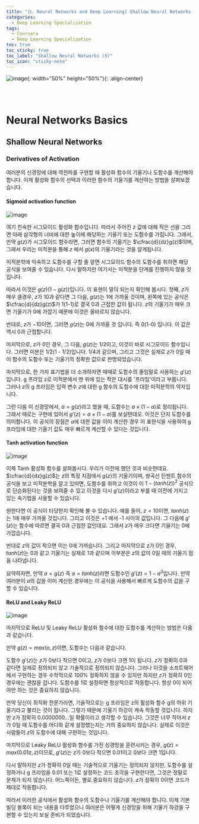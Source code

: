 ```yaml
---
title: "[Ⅰ. Neural Networks and Deep Learning] Shallow Neural Networks (5)"
categories:
  - Deep Learning Specialization
tags:
  - Coursera
  - Deep Learning Specialization
toc: true
toc_sticky: true
toc_label: "Shallow Neural Networks (5)"
toc_icon: "sticky-note"
---
```


![image](https://user-images.githubusercontent.com/55765292/172768350-41a6b2f0-9468-4b13-bc94-4a38f89ce5e6.png){: width="50%" height="50%"}{: .align-center}

<br><br>

# Neural Networks Basics

## Shallow Neural Networks

### Derivatives of Activation
여러분의 신경망에 대해 역전파를 구현할 때 활성화 함수의 기울기나 도함수를 계산해야 합니다. 이제 활성화 함수의 선택과 이러한 함수의 기울기를 계산하는 방법을 살펴보겠습니다.

#### Sigmoid activation function

![image](https://user-images.githubusercontent.com/55765292/175840636-253c93f4-6e69-4620-80d2-da89c5de9ddf.png)

여기 친숙한 시그모이드 활성화 함수입니다. 따라서 주어진 $z$ 값에 대해 작은 선을 그리면 아래 삼각형의 너비에 대한 높이에 해당하는 기울기 또는 도함수를 가집니다. 그래서, 만약 $g(z)$가 시그모이드 함수라면, 그러면 함수의 기울기는 $\cfrac{d}{dz}g(z)$이며, 그래서 우리는 미적분을 통해 $z$ 에서 $g(x)$의 기울기라는 것을 알게됩니다.

미적분학에 익숙하고 도함수를 구할 줄 알면 시그모이드 함수의 도함수를 취하면 해당 공식을 보여줄 수 있습니다. 다시 말하지만 여기서는 미적분을 단계를 진행하지 않을 것입니다.

따라서 이것은 $g(z)(1-g(z))$입니다. 이 표현이 말이 되는지 확인해 봅시다. 첫째, $z$가 매우 클경우, $z$가 $10$과 같다면 그 다음, $g(z)$는 1에 가까울 것이며, 왼쪽에 있는 공식은 $\cfrac{d}{dz}g(z)$가 1(1-1)로 결국 0과 근접한 값이 됩니다. $z$의 기울기가 매우 크면 기울기가 0에 가깝기 때문에 이것은 올바르지 않습니다.

반대로, $z$가 $-10$이면, 그러면 $g(z)$는 0에 가까울 것 입니다. 즉 0(1-0) 입니다. 이 값은 역시 0과 근접합니다.

마지막으로, $z$가 0인 경우, 그 다음, $g(z)$는 1/2이고, 이것이 바로 시그모이드 함수입니다. 그러면 미분은 1/2(1 - 1/2)입니다. 1/4과 같으며, 그리고 그것은 실제로 $z$가 0일 때 이 함수의 도함수 또는 기울기의 정확한 값으로 판명되었습니다.

마지막으로, 한 가지 표기법을 더 소개하자면 때때로 도함수의 줄임말로 사용하는 $g'(z)$입니다. g 프라임 z로 미적분에서 맨 위에 있는 작은 대시를 '프라임'이라고 부릅니다. 그러나 $z$의 g 프라임은 입력 변수 $z$에 대한 g 함수의 도함수에 대한 미적분학의 약자입니다.

그런 다음 이 신경망에서, $a = g(z)$라고 했을 때, 도함수는 $a \times (1 - a)$로 정리됩니다. 그래서 때로는 구현에 있어서 $g'(z) = a \times (1 - a)$를 보실텐데오. 이것은 단지 도함수를 의미합니다. 이 공식의 장점은 $a$에 대한 값을 이미 계산한 경우 이 표현식을 사용하여 g 프라임에 대한 기울기 값도 매우 빠르게 계산할 수 있다는 것입니다.

#### Tanh activation function

![image](https://user-images.githubusercontent.com/55765292/175840672-22564c44-5078-4a6b-a202-e392b3f5bd2d.png)

이제 Tanh 활성화 함수를 살펴봅시다. 우리가 이전에 했던 것과 비슷한데요. $\cfrac{d}{dz}g(z)$는 $z$의 특정 지점에서 $g(z)$의 기울기이며, 쌍곡선 탄젠트 함수의 공식을 보고 미적분학을 알고 있따면, 도함수를 취하고 이것이 이 $1 - (tanh(z))^2$ 공식으로 단순화된다는 것을 보여줄 수 있고 이것을 다시 $g'(z)$이라고 부를 때 이전에 가지고 있는 속기법을 사용할 수 있습니다.

원한다면 이 공식이 타당한지 확인해 볼 수 있습니다. 예를 들어, $z = 10$이면, $tanh(z)$는 1에 매우 가까울 것입니다. 그리고 이것은 +1 에서 -1 사이의 값입니다. 그 다음에 $g'(z)$는 함수에 따르면 결국 0과 근접한 값인데요. 그래서 $z$가 매우 크다면 기울기는 0에 가깝습니다.

반대로 $z$의 값이 작으면 이는 0에 가까습니다. 그리고 마지막으로 z가 0인 경우, $tanh(z)$는 0과 같고 기울기는 실제로 1과 같으며 이부분은 $z$의 값이 0일 때의 기울기 점을 나타냅니다.

요약하자면, 만약 $a = g(z)$ 즉 $a = tanh(z)$라면 도함수인 $g'(z) = 1 - a^2$입니다. 만약 여러분이 $a$의 값을 이미 계산한 경우에는 이 공식을 사용해서 빠르게 도함수의 값을 구할 수 있습니다.

#### ReLU and Leaky ReLU

![image](https://user-images.githubusercontent.com/55765292/175840714-17d64ace-1152-418a-8c57-95af0d79d7f5.png)

마지막으로 ReLU 및 Leaky ReLU 활성화 함수에 대한 도함수를 계산하는 방법은 다음과 같습니다.

만약 $g(z) = max(o, z)$이면, 도함수는 다음과 같습니다. 

도함수 $g'(z)$는 $z$가 0보다 작으면 0이고, $z$가 0보다 크면 1이 됩니다. $z$가 정확히 0과 같다면 실제로 정의되지 않고 기술적으로 정의되지 않습니다. 그러나 이것을 소프트웨어에서 구현하는 경우 수학적으로 100% 정확하지 않을 수 있지만 하지만 $z$가 정확히 0인 경우에는 괜찮을 겁니다. 도함수를 1로 설정하면 정상적으로 작동합니다. 항상 0이 되어야만 하는 것은 중요하지 않습니다.

만약 당신이 최적화 전문가라면, 기술적으로는 g 프라임은 z의 활성화 함수 g의 하위 기울기라고 불리는 것이 됩니다. 그렇기 때문에 기울기 하강이 계속 작동할 것입니다. 하지만 $z$가 정확히 0.0000000...일 확률이라고 생각할 수 있습니다. 그것은 너무 작아서 $z$가 0일 때 도함수를 어디와 같게 설정했는지는 거의 중요하지 않습니다. 실제로 이것은 사람들이 $z$의 도함수에 대해 구현하는 것입니다.

마지막으로 Leaky ReLU 활성화 함수를 가진 싱경망을 훈련시키는 경우, $g(z) = max(0.01z, z)$이므로, $g'(z)$는 $z$가 0보다 작으면 0.01이고 0보다 크면 1입니다.

다시 말하지만 $z$가 정확히 0일 때는 기술적으로 기울기는 정의되지 않지만, 도함수를 설정하거나 g 프라임을 0.01 또는 1로 설정하는 코드 조각을 구현한다면, 그것은 정말로 문제가 되지 않습니다. 어느쪽이든, 별로 중요하지 않습니다. $z$가 정확히 0이면 코드가 제대로 작동합니다.

따라서 이러한 공식에서 활성화 함수의 도함수나 기울기를 계산해야 합니다. 이제 기본 빌딩 블록이 되는 내용을 다루었으니 여러분은 어떻게 신경망을 위해 기울기 하강을 구현할 수 있는지 보실 준비가 되었습니다.










